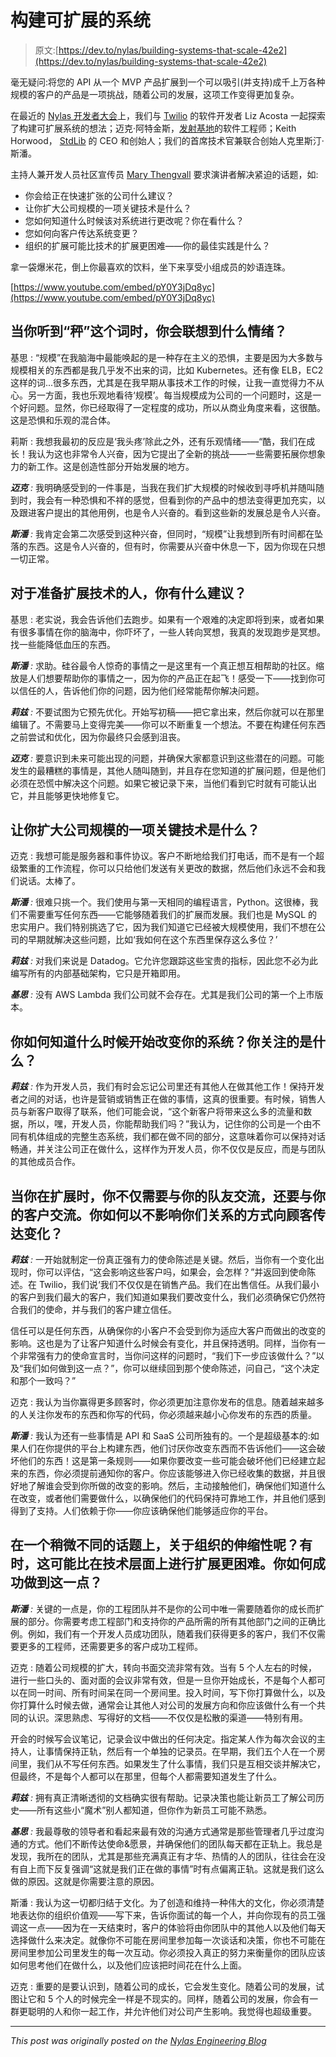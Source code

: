 # 构建可扩展的系统

> 原文:[https://dev.to/nylas/building-systems-that-scale-42e2](https://dev.to/nylas/building-systems-that-scale-42e2)

毫无疑问:将您的 API 从一个 MVP 产品扩展到一个可以吸引(并支持)成千上万各种规模的客户的产品是一项挑战，随着公司的发展，这项工作变得更加复杂。

在最近的 [Nylas 开发者大会](https://www.meetup.com/Nylas-Developer-Events/)上，我们与 [Twilio](https://www.twilio.com/) 的软件开发者 Liz Acosta 一起探索了构建可扩展系统的想法；迈克·阿特金斯，[发射基地](https://launchdarkly.com/)的软件工程师；Keith Horwood， [StdLib](https://stdlib.com/) 的 CEO 和创始人；我们的首席技术官兼联合创始人克里斯汀·斯潘。

主持人兼开发人员社区宣传员 [Mary Thengvall](https://twitter.com/mary_grace) 要求演讲者解决紧迫的话题，如:

*   你会给正在快速扩张的公司什么建议？
*   让你扩大公司规模的一项关键技术是什么？
*   您如何知道什么时候该对系统进行更改呢？你在看什么？
*   您如何向客户传达系统变更？
*   组织的扩展可能比技术的扩展更困难——你的最佳实践是什么？

拿一袋爆米花，倒上你最喜欢的饮料，坐下来享受小组成员的妙语连珠。

[https://www.youtube.com/embed/pY0Y3jDq8yc](https://www.youtube.com/embed/pY0Y3jDq8yc)

## 当你听到“秤”这个词时，你会联想到什么情绪？

基思 : “规模”在我脑海中最能唤起的是一种存在主义的恐惧，主要是因为大多数与规模相关的东西都是我几乎发不出来的词，比如 Kubernetes。还有像 ELB，EC2 这样的词...很多东西，尤其是在我早期从事技术工作的时候，让我一直觉得力不从心。另一方面，我也乐观地看待‘规模’。每当规模成为公司的一个问题时，这是一个好问题。显然，你已经取得了一定程度的成功，所以从商业角度来看，这很酷。这是恐惧和乐观的混合体。

莉斯 : 我想我最初的反应是‘我头疼’除此之外，还有乐观情绪——“酷，我们在成长！我认为这也非常令人兴奋，因为它提出了全新的挑战——一些需要拓展你想象力的新工作。这是创造性部分开始发展的地方。

***迈克** :* 我明确感受到的一件事是，当我在我们扩大规模的时候收到寻呼机并随叫随到时，我会有一种恐惧和不祥的感觉，但看到你的产品中的想法变得更加充实，以及跟进客户提出的其他用例，也是令人兴奋的。看到这些新的发展总是令人兴奋。

***斯潘** :* 我肯定会第二次感受到这种兴奋，但同时，“规模”让我想到所有时间都在坠落的东西。这是令人兴奋的，但有时，你需要从兴奋中休息一下，因为你现在只想一切正常。

## 对于准备扩展技术的人，你有什么建议？

基思 : 老实说，我会告诉他们去跑步。如果有一个艰难的决定即将到来，或者如果有很多事情在你的脑海中，你吓坏了，一些人转向冥想，我真的发现跑步是冥想。找一些能降低血压的东西。

***斯潘** :* 求助。硅谷最令人惊奇的事情之一是这里有一个真正想互相帮助的社区。缩放是人们想要帮助你的事情之一，因为你的产品正在起飞！感受一下——找到你可以信任的人，告诉他们你的问题，因为他们经常能帮你解决问题。

***莉兹** :* 不要试图为它预先优化。开始写初稿——把它拿出来，然后你就可以在那里编辑了。不需要马上变得完美——你可以不断重复一个想法。不要在构建任何东西之前尝试和优化，因为你最终只会感到沮丧。

***迈克** :* 要意识到未来可能出现的问题，并确保大家都意识到这些潜在的问题。可能发生的最糟糕的事情是，其他人随叫随到，并且存在您知道的扩展问题，但是他们必须在恐慌中解决这个问题。如果它被记录下来，当他们看到它时就有可能认出它，并且能够更快地修复它。

## 让你扩大公司规模的一项关键技术是什么？

迈克 : 我想可能是服务器和事件协议。客户不断地给我们打电话，而不是有一个超级繁重的工作流程，你可以只给他们发送有关更改的数据，然后他们永远不会和我们说话。太棒了。

***斯潘** :* 很难只挑一个。我们使用与第一天相同的编程语言，Python。这很棒，我们不需要重写任何东西——它能够随着我们的扩展而发展。我们也是 MySQL 的忠实用户。我们特别挑选了它，因为我们知道它已经被大规模使用，我们不想在公司的早期就解决这些问题，比如‘我如何在这个东西里保存这么多位？’

***莉兹** :* 对我们来说是 Datadog。它允许您跟踪这些宝贵的指标，因此您不必为此编写所有的内部基础架构，它只是开箱即用。

***基思** :* 没有 AWS Lambda 我们公司就不会存在。尤其是我们公司的第一个上市版本。

## 你如何知道什么时候开始改变你的系统？你关注的是什么？

***莉兹** :* 作为开发人员，我们有时会忘记公司里还有其他人在做其他工作！保持开发者之间的对话，也许是营销或销售正在做的事情，这真的很重要。有时候，销售人员与新客户取得了联系，他们可能会说，“这个新客户将带来这么多的流量和数据，所以，嘿，开发人员，你能帮助我们吗？”我认为，记住你的公司是一个由不同有机体组成的完整生态系统，我们都在做不同的部分，这意味着你可以保持对话畅通，并关注公司正在做什么，这样作为开发人员，你不仅仅是反应，而是与团队的其他成员合作。

## 当你在扩展时，你不仅需要与你的队友交流，还要与你的客户交流。你如何以不影响你们关系的方式向顾客传达变化？

***莉兹** :* 一开始就制定一份真正强有力的使命陈述是关键。然后，当你有一个变化出现时，你可以评估，“这会影响这些客户吗，如果会，会怎样？”并返回到使命陈述。在 Twilio，我们说‘我们不仅仅是在销售产品。我们在出售信任。从我们最小的客户到我们最大的客户，我们知道如果我们要改变什么，我们必须确保它仍然符合我们的使命，并与我们的客户建立信任。

信任可以是任何东西，从确保你的小客户不会受到你为适应大客户而做出的改变的影响。这也是为了让客户知道什么时候会有变化，并且保持透明。同样，当你有一个非常强有力的使命宣言时，当你问这样的问题时，“我们下一步应该做什么？”以及“我们如何做到这一点？”，你可以继续回到那个使命陈述，问自己，“这个决定和那个一致吗？”

迈克 : 我认为当你赢得更多顾客时，你必须更加注意你发布的信息。随着越来越多的人关注你发布的东西和你写的代码，你必须越来越小心你发布的东西的质量。

***斯潘** :* 我认为还有一些事情是 API 和 SaaS 公司所独有的。一个是超级基本的:如果人们在你提供的平台上构建东西，他们讨厌你改变东西而不告诉他们——这会破坏他们的东西！这是第一条规则——如果你要改变一些可能会破坏他们已经建立起来的东西，你必须提前通知你的客户。你应该能够进入你已经收集的数据，并且很好地了解谁会受到你所做的改变的影响。然后，主动接触他们，确保他们知道什么在改变，或者他们需要做什么，以确保他们的代码保持可靠地工作，并且他们感到得到了支持。人们依赖于你——你应该确保他们能够适应你的平台。

## 在一个稍微不同的话题上，关于组织的伸缩性呢？有时，这可能比在技术层面上进行扩展更困难。你如何成功做到这一点？

***斯潘** :* 关键的一点是，你的工程团队并不是你的公司中唯一需要随着你的成长而扩展的部分。你需要考虑工程部门和支持你的产品所需的所有其他部门之间的正确比例。例如，我们有一个开发人员成功团队，随着我们获得更多的客户，我们不仅需要更多的工程师，还需要更多的客户成功工程师。

迈克 : 随着公司规模的扩大，转向书面交流非常有效。当有 5 个人左右的时候，进行一些口头的、面对面的会议非常有效，但是一旦你开始成长，不是每个人都可以在同一时间、所有时间呆在同一个房间里。投入时间，写下你打算做什么，以及你打算什么时候去做，通常会让其他人对公司的发展方向和你应该做什么有一个共同的认识。深思熟虑、写得好的文档——不仅仅是松散的渠道——特别有用。

开会的时候写会议笔记，记录会议中做出的任何决定。指定某人作为每次会议的主持人，让事情保持正轨，然后有一个单独的记录员。在早期，我们五个人在一个房间里，我们从不写任何东西。如果发生了什么事情，我们只是互相交谈并解决它，但最终，不是每个人都可以在那里，但每个人都需要知道发生了什么。

***莉兹** :* 拥有真正清晰透彻的文档确实很有帮助。记录决策也能让新员工了解公司历史——所有这些小“魔术”别人都知道，但你作为新员工可能不熟悉。

***基思** :* 我最尊敬的领导者和看起来最有效的沟通方式通常是那些管理者几乎过度沟通的方式。他们不断传达使命&愿景，并确保他们的团队每天都在正轨上。我总是发现，我所在的团队，尤其是那些充满真正有才华、热情的人的团队，往往会在没有自上而下反复强调“这就是我们正在做的事情”时有点偏离正轨。这就是我们这么做的原因。这就是你需要注意的原因。

斯潘 : 我认为这一切都归结于文化。为了创造和维持一种伟大的文化，你必须清楚地表达你的组织价值观——写下来，告诉你面试的每一个人，并向你现有的员工强调这一点——因为在一天结束时，客户的体验将由你团队中的其他人以及他们每天选择做什么来决定。就像你不可能在房间里参加每一次谈话和决策，你也不可能在房间里参加公司里发生的每一次互动。你必须投入真正的努力来衡量你的团队应该如何思考他们在做什么，以及他们应该把时间花在什么上面。

迈克 : 重要的是要认识到，随着公司的成长，它会发生变化。随着公司的发展，试图让它和 5 个人的时候完全一样是不现实的。同样，随着公司的发展，你会有一群更聪明的人和你一起工作，并允许他们对公司产生影响。我觉得也超级重要。

* * *

*This post was originally posted on the [Nylas Engineering Blog](https://www.nylas.com/blog/nylasdevevents-building-systems-that-scale)*